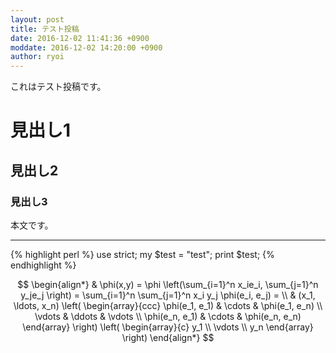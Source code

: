```yaml
---
layout: post
title: テスト投稿
date: 2016-12-02 11:41:36 +0900
moddate: 2016-12-02 14:20:00 +0900
author: ryoi
---
```

これはテスト投稿です。

# 見出し1

## 見出し2

### 見出し3

本文です。


---

{% highlight perl %}
use strict;
my $test = "test";
print $test;
{% endhighlight %}

$$
\begin{align*}
  & \phi(x,y) = \phi \left(\sum_{i=1}^n x_ie_i, \sum_{j=1}^n y_je_j \right)
  = \sum_{i=1}^n \sum_{j=1}^n x_i y_j \phi(e_i, e_j) = \\
  & (x_1, \ldots, x_n) \left( \begin{array}{ccc}
      \phi(e_1, e_1) & \cdots & \phi(e_1, e_n) \\
      \vdots & \ddots & \vdots \\
      \phi(e_n, e_1) & \cdots & \phi(e_n, e_n)
    \end{array} \right)
  \left( \begin{array}{c}
      y_1 \\
      \vdots \\
      y_n
    \end{array} \right)
\end{align*}
$$

